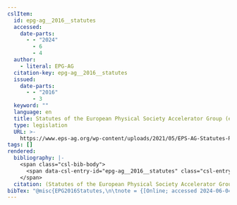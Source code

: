```yaml
---
cslItem:
  id: epg-ag__2016__statutes
  accessed:
    date-parts:
      - - "2024"
        - 6
        - 4
  author:
    - literal: EPG-AG
  citation-key: epg-ag__2016__statutes
  issued:
    date-parts:
      - - "2016"
        - 3
  keyword: ""
  language: en
  title: Statutes of the European Physical Society Accelerator Group (eps-Ag)
  type: legislation
  URL: >-
    https://www.eps-ag.org/wp-content/uploads/2021/05/EPS-AG-Statutes-Rules_27032016_voted.pdf
tags: []
rendered:
  bibliography: |-
    <span class="csl-bib-body">
      <span data-csl-entry-id="epg-ag__2016__statutes" class="csl-entry">Statutes of the European Physical Society Accelerator Group (eps-Ag), (2016). <span class='URL'><a href='https://www.eps-ag.org/wp-content/uploads/2021/05/EPS-AG-Statutes-Rules_27032016_voted.pdf'>LINK</a></span></span>
    </span>
  citation: (Statutes of the European Physical Society Accelerator Group (Eps-Ag), 2016)
bibTex: "@misc{EPG2016Statutes,\n\tnote = {[Online; accessed 2024-06-04]},\n\tauthor = {{EPG-AG}},\n\tyear = {2016},\n\tmonth = {3},\n\ttitle = {Statutes of the {European} {Physical} {Society} {Accelerator} {Group} (eps-{Ag})},\n\turl = {https://www.eps-ag.org/wp-content/uploads/2021/05/EPS-AG-Statutes-Rules_27032016_voted.pdf},\n\thowpublished = {https://www.eps-ag.org/wp-content/uploads/2021/05/EPS-AG-Statutes-Rules\\textunderscore{}27032016\\textunderscore{}voted.pdf},\n}\n\n"
---
```

